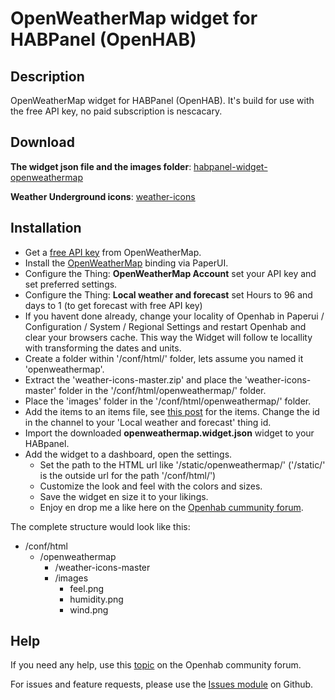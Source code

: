 # OpenWeatherMap widget for HABPanel (OpenHAB)

## Description
OpenWeatherMap widget for HABPanel (OpenHAB). It's build for use with the free API key, no paid subscription is nescacary.

## Download
**The widget json file and the images folder**: [habpanel-widget-openweathermap](https://github.com/BasvanH/habpanel-widget-openweathermap)

**Weather Underground icons**: [weather-icons](https://erikflowers.github.io/weather-icons/)

## Installation
* Get a [free API key](https://openweathermap.org/api) from OpenWeatherMap.
* Install the [OpenWeatherMap](https://www.openhab.org/addons/bindings/openweathermap/) binding via PaperUI.
* Configure the Thing: **OpenWeatherMap Account** set your API key and set preferred settings.
* Configure the Thing: **Local weather and forecast** set Hours to 96 and days to 1 (to get forecast with free API key)
* If you havent done already, change your locality of Openhab in Paperui / Configuration / System / Regional Settings and restart Openhab and clear your browsers cache. This way the Widget will follow te locallity with transforming the dates and units.
* Create a folder within '/conf/html/' folder, lets assume you named it 'openweathermap'.
* Extract the 'weather-icons-master.zip' and place the 'weather-icons-master' folder in the '/conf/html/openweathermap/' folder.
* Place the 'images' folder in the '/conf/html/openweathermap/' folder.
* Add the items to an items file, see [this post](https://community.openhab.org/t/openweathermap-widget-for-habpanel/65027) for the items. Change the id in the channel to your 'Local weather and forecast' thing id.
* Import the downloaded **openweathermap.widget.json** widget to your HABpanel.
* Add the widget to a dashboard, open the settings.
  * Set the path to the HTML url like '/static/openweathermap/'  ('/static/' is the outside url for the path '/conf/html/')
  * Customize the look and feel with the colors and sizes.
  * Save the widget en size it to your likings.
  * Enjoy en drop me a like here on the [Openhab cummunity forum](https://community.openhab.org/t/openweathermap-widget-for-habpanel/65027).

The complete structure would look like this:

- /conf/html
  - /openweathermap
    - /weather-icons-master
    - /images
      - feel.png
      - humidity.png
      - wind.png

## Help
If you need any help, use this [topic](https://community.openhab.org/t/openweathermap-widget-for-habpanel/65027) on the Openhab community forum.

For issues and feature requests, please use the [Issues module](https://github.com/BasvanH/habpanel-widget-openweathermap/issues) on Github.
